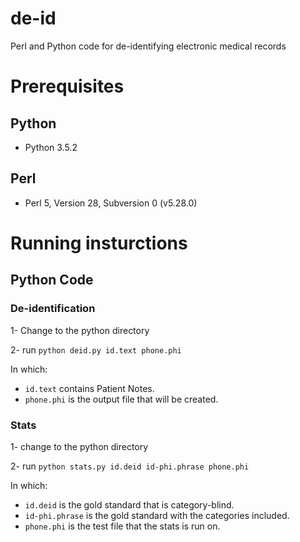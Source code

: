 # de-id
Perl and Python code for de-identifying electronic medical records
# Prerequisites
## Python
* Python 3.5.2
## Perl
* Perl 5, Version 28, Subversion 0 (v5.28.0)
# Running insturctions
## Python Code
### De-identification
1- Change to the python directory

2- run ```python deid.py id.text phone.phi```

In which:

* ```id.text``` contains Patient Notes.
* ```phone.phi``` is the output file that will be created.
### Stats
1- change to the python directory

2- run ```python stats.py id.deid id-phi.phrase phone.phi ```

In which:

* ```id.deid``` is the gold standard that is category-blind.
* ```id-phi.phrase``` is the gold standard with the categories included.
* ```phone.phi``` is the test file that the stats is run on.
